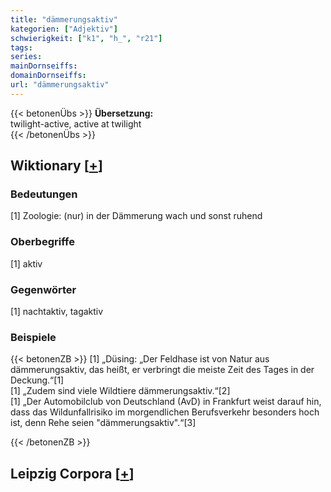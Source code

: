 ```yaml
---
title: "dämmerungsaktiv"
kategorien: ["Adjektiv"]
schwierigkeit: ["k1", "h_", "r21"]
tags:
series:
mainDornseiffs:
domainDornseiffs:
url: "dämmerungsaktiv"
---
```


{{< betonenÜbs >}}
**Übersetzung:**  
twilight-active, active at twilight  
{{< /betonenÜbs >}}

## Wiktionary [[+](https://de.wiktionary.org/wiki/dämmerungsaktiv)]

### Bedeutungen
[1] Zoologie: (nur) in der Dämmerung wach und sonst ruhend  

### Oberbegriffe
[1] aktiv  

### Gegenwörter
[1] nachtaktiv, tagaktiv  

### Beispiele
{{< betonenZB >}}
[1] „Düsing: „Der Feldhase ist von Natur aus dämmerungsaktiv, das heißt, er verbringt die meiste Zeit des Tages in der Deckung.“[1]  
[1] „Zudem sind viele Wildtiere dämmerungsaktiv.“[2]  
[1] „Der Automobilclub von Deutschland (AvD) in Frankfurt weist darauf hin, dass das Wildunfallrisiko im morgendlichen Berufsverkehr besonders hoch ist, denn Rehe seien "dämmerungsaktiv".“[3]  

{{< /betonenZB >}}

## Leipzig Corpora [[+](https://corpora.uni-leipzig.de/en/res?word=dämmerungsaktiv&corpusId=deu_newscrawl-public_2018)]


